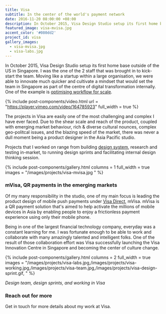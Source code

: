 ```yaml
---
title: Visa
subtitle: In the center of the world's payment network
date: 2016-11-20 08:00:00 +08:00
description: In October 2015, Visa Design Studio setup its first home base outside of the US in Singapore. I was the one of the 2 staff that was brought in to kick-start the team. Moving like a startup within a large organisation, we were able to innovate much quicker and cultivate a mindset that would set the team in Singapore as part of the centre of digital transformation internally.
featured_image: visa-mvisa.jpg
accent_color: '#080dd2'
project_id: visa
gallery_images:
  - visa-mvisa.jpg
  - visa-labs.jpg
---
```


In October 2015, Visa Design Studio setup its first home base outside of the US in Singapore. I was the one of the 2 staff that was brought in to kick-start the team. Moving like a startup within a large organisation, we were able to innovate much quicker and cultivate a mindset that would set the team in Singapore as part of the centre of digital transformation internally. One of the example is [optimising workflow for scale](https://sympli.io/blog/2016/10/04/less-time-specingatvisa/).

{% include post-components/video.html
	url = "https://player.vimeo.com/video/164785923"
	full_width = true
%}

The projects in Visa are easily one of the most challenging and complex I have ever faced. Due to the shear scale and reach of the product, coupled with emerging market behaviour, rich & diverse cultural nounces, complex geo-politcal issues, and the blazing speed of the market, there was never a dull moment being a product designer in the Asia Pacific studio.

Projects that I worked on range from building [design system](http://design.visa.com/design-systems.html), research and testing in-market, to running design sprints and facilitating internal design thinking session.

{% include post-components/gallery.html
	columns = 1
	full_width = true
	images = "/images/projects/visa-mvisa.jpg
	"
%}

### mVisa, QR payments in the emerging markets

Of my many responsibility in the studio, one of my main focus is leading the product design of mobile push payments under [Visa Direct](https://developer.visa.com/capabilities/visa_direct), mVisa. mVisa is a QR payment solution that's aimed to help activate the millions of mobile devices in Asia by enabling people to enjoy a frictionless payment experience using only their mobile phone.

Being in one of the largest financial technology company, everyday was a constant learning for me. I was fortunate enough to be able to work and collaborate with many amazingly talented and intelligent folks. One of the result of those collaboration effort was Visa successfully launching the Visa Innovation Centre in Singapore and becoming the center of culture change.

{% include post-components/gallery.html
	columns = 2
	full_width = true
	images = "/images/projects/visa-labs.jpg,/images/projects/visa-working.jpg,/images/projects/visa-team.jpg,/images/projects/visa-design-sprint.gif,
	"
%}

*Design team, design sprints, and working in Visa*

### Reach out for more
Get in touch for more details about my work at Visa.